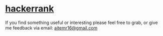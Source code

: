 # [hackerrank](https://www.hackerrank.com/)

If you find something useful or interesting please feel free to grab, or give me feedback via email: aitemr16@gmail.com
